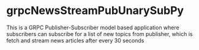 # grpcNewsStreamPubUnarySubPy
This is a GRPC Publisher-Subscriber model based application where subscribers can subscribe for a list of new topics from publisher, which is fetch and stream news articles after every 30 seconds
